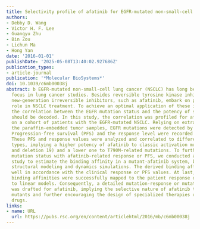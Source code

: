 ```yaml
---
title: Selectivity profile of afatinib for EGFR-mutated non-small-cell lung cancer
authors:
- Debby D. Wang
- Victor H. F. Lee
- Guangyu Zhu
- Bin Zou
- Lichun Ma
- Hong Yan
date: '2016-01-01'
publishDate: '2025-05-08T13:40:02.927686Z'
publication_types:
- article-journal
publication: '*Molecular BioSystems*'
doi: 10.1039/c6mb00038j
abstract: b EGFR-mutated non-small-cell lung cancer (NSCLC) has long been a research
  focus in lung cancer studies. Besides reversible tyrosine kinase inhibitors (TKIs),
  new-generation irreversible inhibitors, such as afatinib, embark on playing an important
  role in NSCLC treatment. To achieve an optimal application of these inhibitors,
  the correlation between the EGFR mutation status and the potency of such an inhibitor
  should be decoded. In this study, the correlation was profiled for afatinib, based
  on a cohort of patients with the EGFR-mutated NSCLC. Relying on extracted DNAs from
  the paraffin-embedded tumor samples, EGFR mutations were detected by direct sequencing.
  Progression-free survival (PFS) and the response level were recorded as study endpoints.
  These PFS and response values were analyzed and correlated to different mutation
  types, implying a higher potency of afatinib to classic activation mutations (L858R
  and deletion 19) and a lower one to T790M-related mutations. To further bridge the
  mutation status with afatinib-related response or PFS, we conducted a computational
  study to estimate the binding affinity in a mutant-afatinib system, based on molecular
  structural modeling and dynamics simulations. The derived binding affinities were
  well in accordance with the clinical response or PFS values. At last, these computational
  binding affinities were successfully mapped to the patient response or PFS according
  to linear models. Consequently, a detailed mutation-response or mutation-PFS profile
  was drafted for afatinib, implying the selective nature of afatinib to various EGFR
  mutants and further encouraging the design of specialized therapies or innovative
  drugs.
links:
- name: URL
  url: https://pubs.rsc.org/en/content/articlehtml/2016/mb/c6mb00038j
---
```

